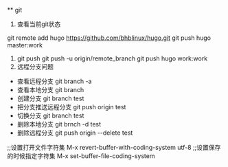 ** git
   1. 查看当前git状态
      	
git remote add hugo https://github.com/bhblinux/hugo.git
git push hugo master:work
1. git push
git push -u origin/remote_branch
git push hugo work:work
1. 远程分支问题
- 查看远程分支
	git branch -a 
- 查看本地分支
	git branch
- 创建分支
	git branch test
- 把分支推送远程分支
	git push origin test
- 切换分支
	git branch test
- 删除本地分支
	git brnch -d test
- 删除远程分支
	git push origin --delete test







;;设置打开文件字符集
M-x revert-buffer-with-coding-system utf-8
;;设置保存的时候指定字符集
M-x set-buffer-file-coding-system


